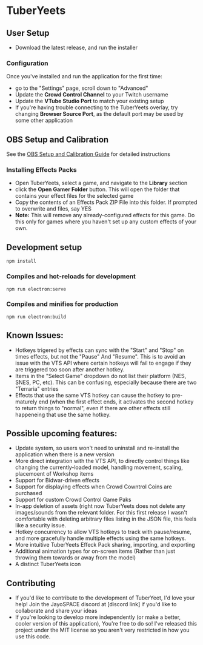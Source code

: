 # TuberYeets

## User Setup
- Download the latest release, and run the installer

### Configuration
Once you've installed and run the application for the first time: 
- go to the "Settings" page, scroll down to "Advanced"
- Update the __Crowd Control Channel__ to your Twitch username
- Update the __VTube Studio Port__ to match your existing setup
- If you're having trouble connecting to the TuberYeets overlay, try changing __Browser Source Port__, as the default port may be used by some other application

## OBS Setup and Calibration
See the [OBS Setup and Calibration Guide](https://github.com/jayo-exe/tuberyeets/wiki/OBS-Setup-and-Calibration-Guide) for detailed instructions

### Installing Effects Packs
- Open TuberYeets, select a game, and navigate to the __Library__ section
- click the __Open Gamer Folder__ button.  This will open the folder that contains your effect files for the selected game
- Copy the contents of an Effects Pack ZIP File into this folder.  If prompted to overwrite and files, say YES
- __Note:__  This will remove any already-configured effects for this game.  Do this only for games where you haven't set up any custom effects of your own.

## Development setup
```
npm install
```

### Compiles and hot-reloads for development
```
npm run electron:serve
```

### Compiles and minifies for production
```
npm run electron:build
```

## Known Issues:
- Hotkeys trigered by effects can sync with the "Start" and "Stop" on times effects, but not the "Pause" And "Resume".  This is to avoid an issue with the VTS API where certain hotkeys will fail to engage if they are triggered too soon after another hotkey.
- Items in the "Select Game" dropdown do not list their platform (NES, SNES, PC, etc).  This can be confusing, especially because there are two "Terraria" entries
- Effects that use the same VTS hotkey can cause the hotkey to pre-maturely end (when the first effect ends, it activates the second hotkey to return things to "normal", even if there are other effects still happeneing that use the same hotkey.

## Possible upcoming features:
- Update system, so users won't need to uninstall and re-install the application when there is a new version
- More direct integration with the VTS API, to directly control things like changing the currently-loaded model, handling movement, scaling, placemoent of Workshop items
- Support for Bidwar-driven effects
- Support for displaying effects when Crowd Cowntrol Coins are purchased
- Support for custom Crowd Control Game Paks
- In-app deletion of assets (right now TuberYeets does not delete any images/sounds from the relevant folder.  For this first release I wasn't comfortable with deleting arbitrary files listing in the JSON file, this feels like a security issue.
- Hotkey concurrency to allow VTS hotkeys to track with pause/resume, and more gracefully handle multiple effects using the same hotkeys.
- More intuitive TuberYeets Effeck Pack sharing, importing, and exporting
- Additional animation types for on-screen items (Rather than just throwing them towards or away from the model)
- A distinct TuberYeets icon

## Contributing
- If you'd like to contribute to the development of TuberYeet, I'd love your help! Join the JayoSPACE discord at [discord link] if you'd like to collaborate and share your ideas
- If you're looking to develop more independently (or make a better, cooler version of this application), You're free to do so!  I've released this project under the MIT license so you aren't very restricted in how you use this code.
